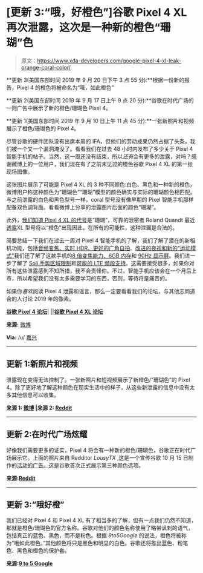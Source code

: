 # [更新 3:“哦，好橙色”]谷歌 Pixel 4 XL 再次泄露，这次是一种新的橙色“珊瑚”色

> 原文：<https://www.xda-developers.com/google-pixel-4-xl-leak-orange-coral-color/>

**更新 3(美国东部时间 2019 年 9 月 20 日下午 3 点 55 分):**根据一份新的报告，Pixel 4 的橙色将被命名为“哦，如此橙色”

**更新 2(美国东部时间 2019 年 9 月 17 日上午 9 点 20 分):**谷歌在时代广场的一则广告中展示了新的橙色/珊瑚色 Pixel 4。

**更新 1(美国东部时间 2019 年 9 月 10 日上午 11 点 45 分):**一张新照片和视频展示了橙色/珊瑚色的 Pixel 4。

尽管谷歌的硬件团队没有出席本周的 IFA，但他们的劳动成果仍然占据了头条。我们被一个又一个漏洞淹没了。看看我们在过去 48 小时内发布了多少关于 Pixel 4 智能手机的帖子。当然，这一周还没有结束，所以*还有*会有更多的泄露，对吗？感谢微博上的一位用户，我们现在有了之前未见过的橙色谷歌 Pixel 4 XL 的第一张现场图像。

这张图片展示了可能是 Pixel 4 XL 的 3 种不同颜色:白色、黑色和一种新的橙色，微博用户称这种颜色为“珊瑚色”“珊瑚”模型的颜色确实与实际的珊瑚颜色相匹配。与之前泄露的白色和黑色型号一样，coral 型号没有像早期的 Pixel 智能手机那样配备双色调背面。看看微博上分享的泄露图片后面的颜色“珊瑚”。

此外，[我们知道 Pixel 4 XL 的代号](https://www.xda-developers.com/google-pixel-4-xl-mysterious-third-device-codename/)是“珊瑚”，可靠的泄密者 Roland Quandt 最近[透露](https://twitter.com/rquandt/status/1170016681604853760)XL 型号将以“橙色”出现因此，在所有的可能性，这种泄漏是合法的。

简要总结一下我们在过去一周对 Pixel 4 智能手机的了解，我们了解了潜在的新相机功能，包括[音频变焦、实时 HDR、更好的广角自拍](https://www.xda-developers.com/google-pixel-4-camera-features-audio-zoom-live-hdr-better-wide-angle-photos/)、[改进的夜视和新的“运动模式”](https://www.xda-developers.com/google-pixel-4-night-sight-motion-mode/)我们还了解了这款手机的[8 倍变焦能力、6GB 内存](https://www.xda-developers.com/google-pixel-4-xl-8x-zoom-6gb-ram-white-color/)和 [90Hz 显示屏](https://www.xda-developers.com/google-pixel-4-90hz-display-android-10-source-code/)。我们进一步了解了 [Soli 手势区域限制](https://www.xda-developers.com/pixel-4-soli-gestures-select-countries/)和[可能的 LTE 频段支持](https://www.xda-developers.com/pixel-4-fcc-wireless-charging-lte/)。这需要接受很多，如果你对所有这些泄露感到不知所措，我不会责怪你。不过，智能手机应该会在一个月后上市，所以希望我们没有太多需要学习的东西，否则，等待将是痛苦的。

如果你*喜欢*阅读 Pixel 4 泄露和谣言，那么一定要看看我们的论坛，与其他志同道合的人讨论 2019 年的像素。

[**谷歌 Pixel 4 论坛**](https://forum.xda-developers.com/pixel-4)| |[|**谷歌 Pixel 4 XL 论坛**](https://forum.xda-developers.com/pixel-4-xl)

**来源:** [微博](https://m.weibo.cn/status/4414020960335664)

**Via:** /u/ [嘉兴](https://www.reddit.com/r/GooglePixel/comments/d0xddb/google_pixel_4_orange_color_is_leaked/)

* * *

## 更新 1:新照片和视频

泄露现在变得无法控制了。一张新照片和短视频展示了新橙色/“珊瑚色”的 Pixel 4。除了更好地了解这种颜色在现实生活中的样子，从这些新泄露的信息中没有太多其他信息可以收集。

**来源 1: [微博](https://m.weibo.cn/status/4414284798676250#&gid=1&pid=2) |来源 2: [Reddit](https://www.reddit.com/r/GooglePixel/comments/d24th0/google_pixel_4_orangecoral_version_handson/)**

* * *

## 更新 2:在时代广场炫耀

好像我们需要更多的证实，Pixel 4 将会有一种新的橙色/珊瑚色，谷歌正在时代广场展示它。上面的照片来自 Redditor *LousyTX* ,这是一个宣传谷歌 10 月 15 日制作的[活动的广告。](https://www.xda-developers.com/google-pixel-4-october-15-event/)这是谷歌首次正式展示第三种颜色选项。

**来源:[Reddit](https://www.reddit.com/r/GooglePixel/comments/d5c6v8/im_in_times_square_and_theres_a_pixel_4/)**

* * *

## 更新 3:“哦好橙”

我们已经对 Pixel 4 和 Pixel 4 XL 有了相当多的了解，但有一点我们仍然不知道，那就是橙色/珊瑚色的官方名称。谷歌对他们的颜色名称使用了略带讽刺的语气，包括真正的蓝色、黑色，而不是粉色。根据 *9to5Google* 的说法，橙色将被称为“哦如此橙色。”其他颜色将只是黑色和明显的白色。谷歌还将推出蓝色、粉笔色、黑色和橙色的保护套。

**来源:[9 to 5 Google](https://9to5google.com/2019/09/20/pixel-4-colors-oh-so-orange/)**